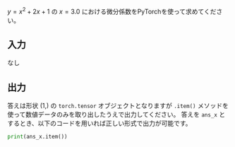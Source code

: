 $y = x^2 + 2x + 1$ の $x=3.0$ における微分係数をPyTorchを使って求めてください。

## 入力

なし

## 出力
答えは形状 $(1,)$ の `torch.tensor` オブジェクトとなりますが
`.item()` メソッドを使って数値データのみを取り出したうえで出力してください。
答えを `ans_x` とするとき、以下のコードを用いれば正しい形式で出力が可能です。
```python
print(ans_x.item())
```
